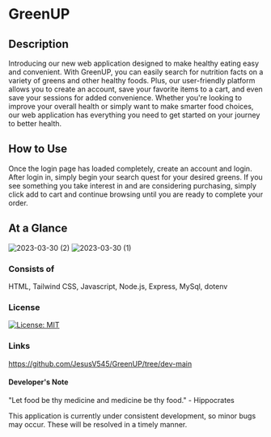# GreenUP 

## Description 
Introducing our new web application designed to make healthy eating easy and convenient. With GreenUP, you can easily search for nutrition facts on a variety of greens and other healthy foods. Plus, our user-friendly platform allows you to create an account, save your favorite items to a cart, and even save your sessions for added convenience. Whether you're looking to improve your overall health or simply want to make smarter food choices, our web application has everything you need to get started on your journey to better health.


## How to Use
Once the login page has loaded completely, create an account and login. After login in, simply begin your search quest for your desired greens. If you see something you take interest in and 
are considering purchasing, simply click add to cart and continue browsing until you are ready to complete your order. 

## At a Glance

![2023-03-30 (2)](https://user-images.githubusercontent.com/117941643/228959468-be5db626-5ad2-44c6-8966-f8d9a5915ad1.png)
![2023-03-30 (1)](https://user-images.githubusercontent.com/117941643/228959504-bc6f7b16-fe1c-418c-b694-e5493f9d6bf0.png)



### Consists of
HTML, Tailwind CSS, Javascript, Node.js, Express, MySql, dotenv

### License
[![License: MIT](https://img.shields.io/badge/License-MIT-yellow.svg)](https://opensource.org/licenses/MIT)

### Links
https://github.com/JesusV545/GreenUP/tree/dev-main


#### Developer's Note
"Let food be thy medicine and medicine be thy food." - Hippocrates

This application is currently under consistent development, so minor bugs may occur. These will be resolved in a timely manner. 

